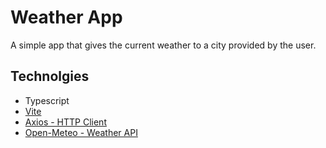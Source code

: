 <h1>Weather App</h1>
<p>A simple app that gives the current weather to a city provided by the user.</p>

<h2>Technolgies</h2>
<ul>
  <li>Typescript</li>
  <li><a href="https://vite.dev/">Vite</a></li>
  <li><a href="https://axios-http.com/">Axios - HTTP Client</a></li>
  <li><a href="https://open-meteo.com/">Open-Meteo - Weather API</a></li>
</ul>
